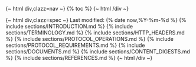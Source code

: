 {~ html div,clazz=nav ~}
{% toc %}
{~ html /div ~}

{~ html div,clazz=spec ~}
Last modified: {% date now,%Y-%m-%d %}
{% include sections/INTRODUCTION.md %}
{% include sections/TERMINOLOGY.md %}
{% include sections/HTTP_HEADERS.md %}
{% include sections/PROTOCOL_OPERATIONS.md %}
{% include sections/PROTOCOL_REQUIREMENTS.md %}
{% include sections/DOCUMENTS.md %}
{% include sections/CONTENT_DIGESTS.md %}
{% include sections/REFERENCES.md %}
{~ html /div ~}